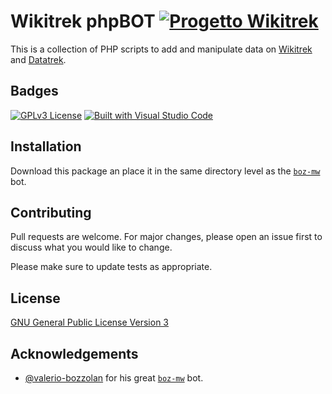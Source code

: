 # Wikitrek phpBOT [![Progetto Wikitrek](https://img.shields.io/badge/Progetto-WikiTrek-996633?logo=data:image/svg%2bxml;base64,PHN2ZyB4bWxucz0iaHR0cDovL3d3dy53My5vcmcvMjAwMC9zdmciIHhtbDpzcGFjZT0icHJlc2VydmUiIHJvbGU9ImltZyIgdmlld0JveD0iMCAwIDI0IDI0Ij48dGl0bGU+V2lraVRyZWs8L3RpdGxlPjxwYXRoIGQ9Ik0xNC4wNyAxNS41M2MtMy4zNiAwLTEwLjQzIDkuNDItOS44MyA4LjQ2QzQuMjQgMTAuMTYgMTEuNjIuMDYgMTEuNjIuMDZzMS4wOCAxLjUyIDIuNDUgMy45NXYxMS41MnptNS42MSA2LjM4LS40Ny4yM3MtMS42OS02LjI2LTQuODgtNi42VjQuNWMyLjM1IDQuMjcgNS4zNSAxMS4wMSA1LjM1IDE3LjQxeiIgc3R5bGU9ImZpbGw6I0ZGRjVEQyIvPjwvc3ZnPg==)](https://wikitrek.org/wiki/Wikitrek:Progetto)
This is a collection of PHP scripts to add and manipulate data on [Wikitrek](https://www.wikitrek.org) and [Datatrek](https://data.wikitrek.org).

## Badges
[![GPLv3 License](https://img.shields.io/badge/License-GPLv3-orange.svg)](https://opensource.org/licenses/)
[![Built with Visual Studio Code](https://img.shields.io/badge/Built_with-VS_Code-007ACC?logo=visualstudiocode)](https://wikitrek.org/wiki/Wikitrek:Progetto)



## Installation
Download this package an place it in the same directory level as the [`boz-mw`](https://github.com/valerio-bozzolan/boz-mw) bot.

## Contributing
Pull requests are welcome. For major changes, please open an issue first
to discuss what you would like to change.

Please make sure to update tests as appropriate.

## License
[GNU General Public License Version 3](https://www.gnu.org/licenses/gpl-3.0.txt)

## Acknowledgements
* [@valerio-bozzolan](https://github.com/valerio-bozzolan) for his great [`boz-mw`](https://github.com/valerio-bozzolan/boz-mw) bot.